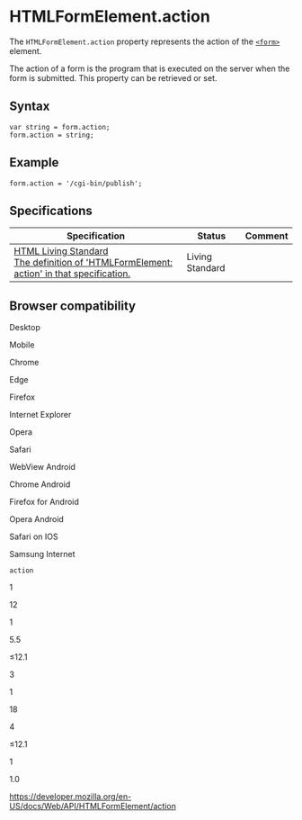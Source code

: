 HTMLFormElement.action
======================

The `HTMLFormElement.action` property represents the action of the [`<form>`](https://developer.mozilla.org/en-US/docs/Web/HTML/Element/form) element.

The action of a form is the program that is executed on the server when the form is submitted. This property can be retrieved or set.

Syntax
------

    var string = form.action;
    form.action = string;

Example
-------

    form.action = '/cgi-bin/publish';

Specifications
--------------

<table><thead><tr class="header"><th>Specification</th><th>Status</th><th>Comment</th></tr></thead><tbody><tr class="odd"><td><a href="https://html.spec.whatwg.org/multipage/#dom-fs-action">HTML Living Standard<br />
<span class="small">The definition of 'HTMLFormElement: action' in that specification.</span></a></td><td><span class="spec-living">Living Standard</span></td><td></td></tr></tbody></table>

Browser compatibility
---------------------

Desktop

Mobile

Chrome

Edge

Firefox

Internet Explorer

Opera

Safari

WebView Android

Chrome Android

Firefox for Android

Opera Android

Safari on IOS

Samsung Internet

`action`

1

12

1

5.5

≤12.1

3

1

18

4

≤12.1

1

1.0

<a href="https://developer.mozilla.org/en-US/docs/Web/API/HTMLFormElement/action" class="_attribution-link">https://developer.mozilla.org/en-US/docs/Web/API/HTMLFormElement/action</a>
